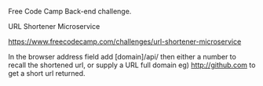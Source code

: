Free Code Camp Back-end challenge.

URL Shortener Microservice

https://www.freecodecamp.com/challenges/url-shortener-microservice

In the browser address field add [domain]/api/ then either a number to recall the shortened url, or supply 
a URL full domain eg) http://github.com
to get a short url returned.